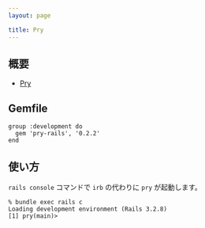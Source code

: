 ```yaml
---
layout: page

title: Pry 
---
```

## 概要 

* [Pry](http://pryrepl.org/)

## Gemfile

    group :development do
      gem 'pry-rails', '0.2.2'
    end

## 使い方 

`rails console` コマンドで `irb` の代わりに `pry` が起動します。

    % bundle exec rails c
    Loading development environment (Rails 3.2.8)
    [1] pry(main)>


